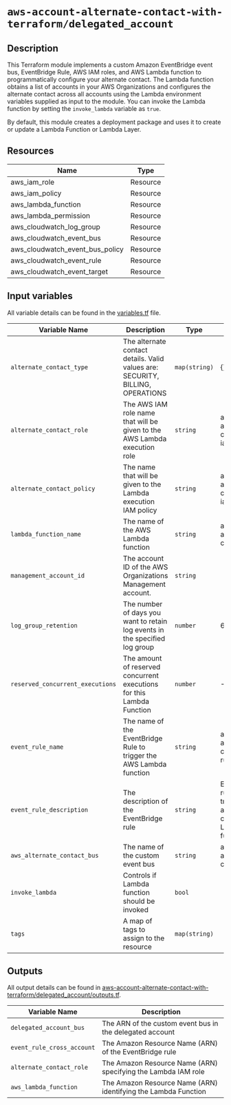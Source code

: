 # `aws-account-alternate-contact-with-terraform/delegated_account`


## Description

This Terraform module implements a custom Amazon EventBridge event bus, EventBridge Rule, AWS IAM roles, and AWS Lambda function to programmatically configure your alternate contact. The Lambda function obtains a list of accounts in your AWS Organizations and configures the alternate contact across all accounts using the Lambda environment variables supplied as input to the module. You can invoke the Lambda function by setting the `invoke_lambda` variable as `true`.

By default, this module creates a deployment package and uses it to create or update a Lambda Function or Lambda Layer.


## Resources

| Name                            | Type         |
| ---------                       |----          |
| aws_iam_role                    | Resource     |
| aws_iam_policy                  | Resource     |
| aws_lambda_function             | Resource     |
| aws_lambda_permission           | Resource     |
| aws_cloudwatch_log_group        | Resource     |
| aws_cloudwatch_event_bus        | Resource     |
| aws_cloudwatch_event_bus_policy | Resource     |
| aws_cloudwatch_event_rule       | Resource     |
| aws_cloudwatch_event_target     | Resource     |


## Input variables

All variable details can be found in the [variables.tf](./variables.tf) file.

| Variable Name               | Description                                                                      | Type         |  Default                      | Required |
| -------------               | -----------                                                                      | --------     | -----                         |--------  |
| `alternate_contact_type`    | The alternate contact details. Valid values are: SECURITY, BILLING, OPERATIONS   | `map(string)`| {}                            | Yes      |
| `alternate_contact_role`    | The AWS IAM role name that will be given to the AWS Lambda execution role        | `string`     | aws-alternate-contact-iam-role   | Yes   |
| `alternate_contact_policy`  | The name that will be given to the Lambda execution IAM policy                   | `string`     | aws-alternate-contact-iam-policy | Yes   |
| `lambda_function_name`      | The name of the AWS Lambda function                                              | `string`     | aws-alternate-contact         | Yes      |
| `management_account_id`     | The account ID of the AWS Organizations Management account.                      | `string`     |                               | Not if standalone      |
| `log_group_retention`       | The number of days you want to retain log events in the specified log group      | `number`     | 60                            | No       |
| `reserved_concurrent_executions` | The amount of reserved concurrent executions for this Lambda Function       | `number`     | -1                            | No       |
| `event_rule_name`           | The name of the EventBridge Rule to trigger the AWS Lambda function              | `string`     | aws-alternate-contact-rule    | Yes      |
| `event_rule_description`    | The description of the EventBridge rule     | `string`     | EventBridge rule to trigger the alternate contact Lambda function  | No       |
| `aws_alternate_contact_bus` | The name of the custom event bus                                                 | `string`     | aws-alternate-contact         | Yes      |
| `invoke_lambda`             | Controls if Lambda function should be invoked                                    | `bool`       |                               | No       |
| `tags`                      | A map of tags to assign to the resource                                          | `map(string)`|                               | No       |


## Outputs

All output details can be found in [aws-account-alternate-contact-with-terraform/delegated_account/outputs.tf](outputs.tf).

| Variable Name             | Description                                                             |
| -------------             | -----------                                                             |
| `delegated_account_bus`   | The ARN of the custom event bus in the delegated account                |
| `event_rule_cross_account`| The Amazon Resource Name (ARN) of the EventBridge rule                  |
| `alternate_contact_role`  | The Amazon Resource Name (ARN) specifying the Lambda IAM role           |
| `aws_lambda_function`     | The Amazon Resource Name (ARN) identifying the Lambda Function          |
